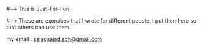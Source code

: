 #--> This is Just-For-Fun

#--> These are exercises that I wrote for different people. I put themhere so that others can use them.

my email : sajadsajad.sch@gmail.com
